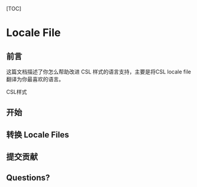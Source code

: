 [TOC]

# Locale File

## 前言

这篇文档描述了你怎么帮助改进 CSL 样式的语言支持，主要是将CSL locale file翻译为你最喜欢的语言。



CSL样式

## 开始

## 转换 Locale Files

## 提交贡献

## Questions?

